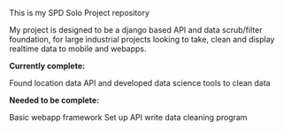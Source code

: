 This is my SPD Solo Project repository

My project is designed to be a django based API and data scrub/filter foundation, for large industrial projects looking to take, clean and display realtime data to mobile and webapps.

**Currently complete:**

Found location data API and developed data science tools to clean data



**Needed to be complete:**

Basic webapp framework
Set up API
write data cleaning program